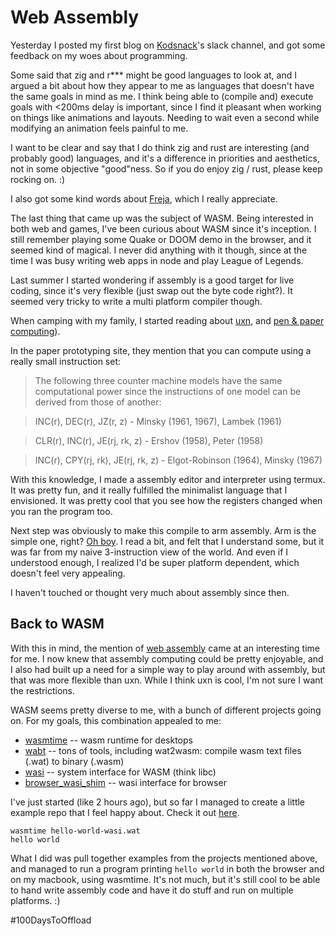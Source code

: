 # Web Assembly

Yesterday I posted my first blog on [Kodsnack](http://kodsnack.se)'s slack channel, and got some feedback on my woes about programming.

Some said that zig and r*** might be good languages to look at, and I argued a bit about how they appear to me as languages that doesn't have the same goals in mind as me. I think being able to (compile and) execute goals with <200ms delay is important, since I find it pleasant when working on things like animations and layouts. Needing to wait even a second while modifying an animation feels painful to me.

I want to be clear and say that I do think zig and rust are interesting (and probably good) languages, and it's a difference in priorities and aesthetics, not in some objective "good"ness. So if you do enjoy zig / rust, please keep rocking on. :)

I also got some kind words about [Freja](https://github.com/saikyun/freja), which I really appreciate.

The last thing that came up was the subject of WASM. Being interested in both web and games, I've been curious about WASM since it's inception. I still remember playing some Quake or DOOM demo in the browser, and it seemed kind of magical. I never did anything with it though, since at the time I was busy writing web apps in node and play League of Legends.

Last summer I started wondering if assembly is a good target for live coding, since it's very flexible (just swap out the byte code right?). It seemed very tricky to write a multi platform compiler though.

When camping with my family, I started reading about [uxn](https://100r.co/site/uxn.html), and [pen & paper computing](https://wiki.xxiivv.com/site/paper_computing.html)).

In the paper prototyping site, they mention that you can compute using a really small instruction set:

> The following three counter machine models have the same computational power since the instructions of one model can be derived from those of another:

> INC(r), DEC(r), JZ(r, z) - Minsky (1961, 1967), Lambek (1961)

> CLR(r), INC(r), JE(rj, rk, z) - Ershov (1958), Peter (1958)

> INC(r), CPY(rj, rk), JE(rj, rk, z) - Elgot-Robinson (1964), Minsky (1967)

With this knowledge, I made a assembly editor and interpreter using termux. It was pretty fun, and it really fulfilled the minimalist language that I envisioned. It was pretty cool that you see how the registers changed when you ran the program too.

Next step was obviously to make this compile to arm assembly. Arm is the simple one, right? [Oh boy](https://developer.arm.com/documentation/dui0068/b/ARM-Instruction-Reference). I read a bit, and felt that I understand some, but it was far from my naive 3-instruction view of the world. And even if I understood enough, I realized I'd be super platform dependent, which doesn't feel very appealing.

I haven't touched or thought very much about assembly since then.

## Back to WASM

With this in mind, the mention of [web assembly](https://webassembly.org) came at an interesting time for me. I now knew that assembly computing could be pretty enjoyable, and I also had built up a need for a simple way to play around with assembly, but that was more flexible than uxn. While I think uxn is cool, I'm not sure I want the restrictions.

WASM seems pretty diverse to me, with a bunch of different projects going on. For my goals, this combination appealed to me:

* [wasmtime](https://github.com/bytecodealliance/wasmtime) -- wasm runtime for desktops
* [wabt](https://github.com/WebAssembly/wabt) -- tons of tools, including wat2wasm: compile wasm text files (.wat) to binary (.wasm)
* [wasi](https://wasi.dev) -- system interface for WASM (think libc)
* [browser_wasi_shim](https://github.com/bjorn3/browser_wasi_shim) -- wasi interface for browser

I've just started (like 2 hours ago), but so far I managed to create a little example repo that I feel happy about. Check it out [here](https://github.com/saikyun/wasm-wasi-hello-world).

```
wasmtime hello-world-wasi.wat
hello world
```

What I did was pull together examples from the projects mentioned above, and managed to run a program printing `hello world` in both the browser and on my macbook, using wasmtime. It's not much, but it's still cool to be able to hand write assembly code and have it do stuff and run on multiple platforms. :)

#100DaysToOffload